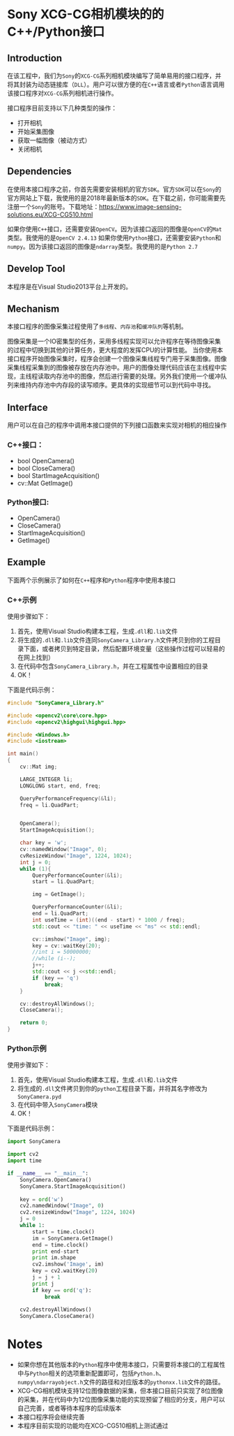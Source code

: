 # Sony XCG-CG相机模块的的C++/Python接口

## Introduction
在该工程中，我们为`Sony`的`XCG-CG`系列相机模块编写了简单易用的接口程序，并将其封装为动态链接库（`DLL`）。用户可以很方便的在`C++`语言或者`Python`语言调用该接口程序对`XCG-CG`系列相机进行操作。

接口程序目前支持以下几种类型的操作：

- 打开相机
- 开始采集图像
- 获取一幅图像（被动方式）
- 关闭相机

## Dependencies
在使用本接口程序之前，你首先需要安装相机的官方`SDK`。官方`SDK`可以在`Sony`的官方网站上下载，我使用的是2018年最新版本的`SDK`。在下载之前，你可能需要先注册一个`Sony`的账号。下载地址：https://www.image-sensing-solutions.eu/XCG-CG510.html

如果你使用`C++`接口，还需要安装`OpenCV`。因为该接口返回的图像是`OpenCV`的`Mat`类型。我使用的是`OpenCV 2.4.13`
如果你使用`Python`接口，还需要安装`Python`和`numpy`。因为该接口返回的图像是`ndarray`类型。我使用的是`Python 2.7`

## Develop Tool
本程序是在Visual Studio2013平台上开发的。

## Mechanism
本接口程序的图像采集过程使用了`多线程`、`内存池`和`缓冲队列`等机制。

图像采集是一个IO密集型的任务，采用多线程实现可以允许程序在等待图像采集的过程中切换到其他的计算任务，更大程度的发挥CPU的计算性能。
当你使用本接口程序开始图像采集时，程序会创建一个图像采集线程专门用于采集图像。图像采集线程采集到的图像被存放在内存池中。用户的图像处理代码应该在主线程中实现，主线程读取内存池中的图像，然后进行需要的处理。另外我们使用一个缓冲队列来维持内存池中内存段的读写顺序。更具体的实现细节可以到代码中寻找。

## Interface
用户可以在自己的程序中调用本接口提供的下列接口函数来实现对相机的相应操作

### C++接口：

- bool OpenCamera()
- bool CloseCamera()
- bool StartImageAcquisition()
- cv::Mat GetImage()

### Python接口:

- OpenCamera()
- CloseCamera()
- StartImageAcquisition()
- GetImage()

## Example
下面两个示例展示了如何在`C++`程序和`Python`程序中使用本接口

### C++示例
使用步骤如下：

1. 首先，使用Visual Studio构建本工程，生成`.dll`和`.lib`文件
2. 将生成的`.dll`和`.lib`文件连同`SonyCamera_Library.h`文件拷贝到你的工程目录下面，或者拷贝到特定目录，然后配置环境变量（这些操作过程可以轻易的在网上找到）
3. 在代码中包含`SonyCamera_Library.h`，并在工程属性中设置相应的目录
4. OK！

下面是代码示例：

``` c++
#include "SonyCamera_Library.h"

#include <opencv2\core\core.hpp>
#include <opencv2\highgui\highgui.hpp>

#include <Windows.h>
#include <iostream>

int main()
{
	cv::Mat img;

	LARGE_INTEGER li;
	LONGLONG start, end, freq;

	QueryPerformanceFrequency(&li);
	freq = li.QuadPart;


	OpenCamera();
	StartImageAcquisition();

	char key = 'w';
	cv::namedWindow("Image", 0);
	cvResizeWindow("Image", 1224, 1024);
	int j = 0;
	while (1){
		QueryPerformanceCounter(&li);
		start = li.QuadPart;

		img = GetImage();

		QueryPerformanceCounter(&li);
		end = li.QuadPart;
		int useTime = (int)((end - start) * 1000 / freq);
		std::cout << "time: " << useTime << "ms" << std::endl;

		cv::imshow("Image", img);
		key = cv::waitKey(20);
		//int i = 50000000;
		//while (i--);
		j++;
		std::cout << j <<std::endl;
		if (key == 'q')
			break;
	}

	cv::destroyAllWindows();
	CloseCamera();

	return 0;
}
```

### Python示例
使用步骤如下：

1. 首先，使用Visual Studio构建本工程，生成`.dll`和`.lib`文件
2. 将生成的`.dll`文件拷贝到你的`python`工程目录下面，并将其名字修改为`SonyCamera.pyd`
3. 在代码中带入`SonyCamera`模块
4. OK！

下面是代码示例：

``` python
import SonyCamera

import cv2
import time

if __name__ == "__main__":
	SonyCamera.OpenCamera()
	SonyCamera.StartImageAcquisition()
	
	key = ord('w')
	cv2.namedWindow("Image", 0)
	cv2.resizeWindow("Image", 1224, 1024)
	j = 0
	while 1:
		start = time.clock()
		im = SonyCamera.GetImage()
		end = time.clock()
		print end-start
		print im.shape
		cv2.imshow('Image', im)
		key = cv2.waitKey(20)
		j = j + 1
		print j
		if key == ord('q'):
			break
	
	cv2.destroyAllWindows()
	SonyCamera.CloseCamera()
```
# Notes
- 如果你想在其他版本的`Python`程序中使用本接口，只需要将本接口的工程属性中与`Python`相关的选项重新配置即可，包括`Python.h`、`numpy\ndarrayobject.h`文件的路径和对应版本的`pythonxx.lib`文件的路径。
- XCG-CG相机模块支持12位图像数据的采集，但本接口目前只实现了8位图像的采集，并在代码中为12位图像采集功能的实现预留了相应的分支，用户可以自己完善，或者等待本程序的后续版本
- 本接口程序将会继续完善
- 本程序目前实现的功能均在XCG-CG510相机上测试通过